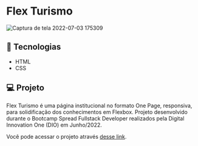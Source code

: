 # Flex Turismo

![Captura de tela 2022-07-03 175309](https://user-images.githubusercontent.com/94997593/177056950-57891768-13bc-41b9-aff6-423807961a8d.gif)


## 🚀 Tecnologias
- HTML
- CSS


## 💻 Projeto
Flex Turismo é uma página institucional no formato One Page, responsiva, para solidificação dos conhecimentos em Flexbox. Projeto desenvolvido durante o Bootcamp Spread Fullstack Developer realizados pela Digital Innovation One (DIO) em Junho/2022.

Você pode acessar o projeto através [desse link](https://flex-turismo-seven.vercel.app/).
